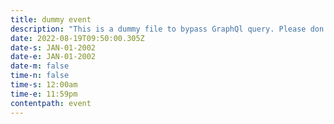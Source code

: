 ```yaml
---
title: dummy event
description: "This is a dummy file to bypass GraphQl query. Please don't delete."
date: 2022-08-19T09:50:00.305Z
date-s: JAN-01-2002
date-e: JAN-01-2002
date-m: false
time-n: false
time-s: 12:00am
time-e: 11:59pm
contentpath: event
---
```

